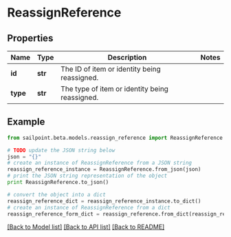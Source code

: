 # ReassignReference


## Properties
Name | Type | Description | Notes
------------ | ------------- | ------------- | -------------
**id** | **str** | The ID of item or identity being reassigned. | 
**type** | **str** | The type of item or identity being reassigned. | 

## Example

```python
from sailpoint.beta.models.reassign_reference import ReassignReference

# TODO update the JSON string below
json = "{}"
# create an instance of ReassignReference from a JSON string
reassign_reference_instance = ReassignReference.from_json(json)
# print the JSON string representation of the object
print ReassignReference.to_json()

# convert the object into a dict
reassign_reference_dict = reassign_reference_instance.to_dict()
# create an instance of ReassignReference from a dict
reassign_reference_form_dict = reassign_reference.from_dict(reassign_reference_dict)
```
[[Back to Model list]](../README.md#documentation-for-models) [[Back to API list]](../README.md#documentation-for-api-endpoints) [[Back to README]](../README.md)


